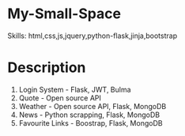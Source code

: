 # My-Small-Space
Skills: html,css,js,jquery,python-flask,jinja,bootstrap

# Description
1. Login System - Flask, JWT, Bulma
2. Quote - Open source API
3. Weather - Open source API, Flask, MongoDB
4. News - Python scrapping, Flask, MongoDB
5. Favourite Links - Boostrap, Flask, MongoDB
